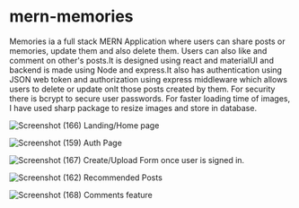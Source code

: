 # mern-memories
Memories ia a full stack MERN Application where users can share posts or memories, update them and also delete them. Users can also like and comment on other's posts.It is designed using react and materialUI and backend is made using Node and express.It also has authentication using JSON web token and authorization using express middleware which allows users to delete or update onlt those posts created by them. For security there is bcrypt to secure user passwords. For faster loading time of images, I have used sharp package to resize images and store in database.

![Screenshot (166)](https://user-images.githubusercontent.com/58074562/210429411-9966a244-adc5-4d97-9d06-f83b8ee1bf5e.png)
                                               Landing/Home page

![Screenshot (159)](https://user-images.githubusercontent.com/58074562/210429578-5e375870-9db5-4445-8abc-58c4f4704eb3.png)
                                                  Auth Page 

![Screenshot (167)](https://user-images.githubusercontent.com/58074562/210429846-35325db4-54af-4c0f-be7c-73f6c12f93d4.png)
                                        Create/Upload Form once user is signed in.

![Screenshot (162)](https://user-images.githubusercontent.com/58074562/210638771-a765a69a-6ad5-4e82-ad48-766e686e6622.png)
                                        Recommended Posts

![Screenshot (168)](https://user-images.githubusercontent.com/58074562/211155565-03df7ccb-0f56-4d43-9f96-3457e62f987b.png)
                                        Comments feature
